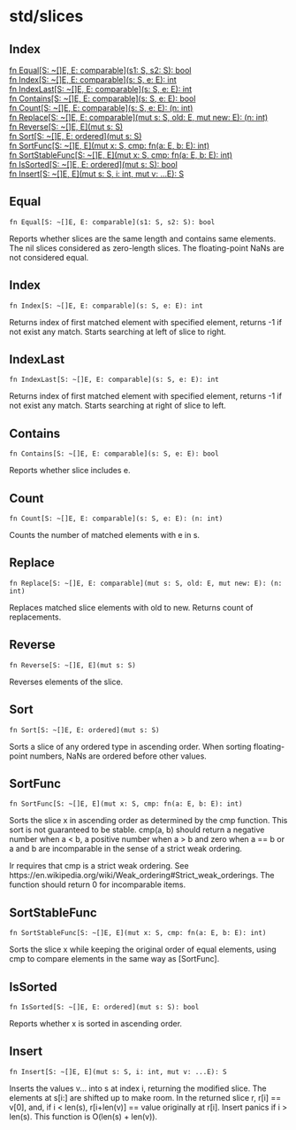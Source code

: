 # std/slices

## Index

[fn Equal\[S: \~\[\]E, E: comparable\]\(s1: S, s2: S\): bool](#equal)\
[fn Index\[S: \~\[\]E, E: comparable\]\(s: S, e: E\): int](#index)\
[fn IndexLast\[S: \~\[\]E, E: comparable\]\(s: S, e: E\): int](#indexlast)\
[fn Contains\[S: \~\[\]E, E: comparable\]\(s: S, e: E\): bool](#contains)\
[fn Count\[S: \~\[\]E, E: comparable\]\(s: S, e: E\): \(n: int\)](#count)\
[fn Replace\[S: \~\[\]E, E: comparable\]\(mut s: S, old: E, mut new: E\): \(n: int\)](#replace)\
[fn Reverse\[S: \~\[\]E, E\]\(mut s: S\)](#reverse)\
[fn Sort\[S: \~\[\]E, E: ordered\]\(mut s: S\)](#sort)\
[fn SortFunc\[S: \~\[\]E, E\]\(mut x: S, cmp: fn\(a: E, b: E\): int\)](#sortfunc)\
[fn SortStableFunc\[S: \~\[\]E, E\]\(mut x: S, cmp: fn\(a: E, b: E\): int\)](#sortstablefunc)\
[fn IsSorted\[S: \~\[\]E, E: ordered\]\(mut s: S\): bool](#issorted)\
[fn Insert\[S: \~\[\]E, E\]\(mut s: S, i: int, mut v: \.\.\.E\): S](#insert)



## Equal
```jule
fn Equal[S: ~[]E, E: comparable](s1: S, s2: S): bool
```
Reports whether slices are the same length and contains same elements\. The nil slices considered as zero\-length slices\. The floating\-point NaNs are not considered equal\.

## Index
```jule
fn Index[S: ~[]E, E: comparable](s: S, e: E): int
```
Returns index of first matched element with specified element, returns \-1 if not exist any match\. Starts searching at left of slice to right\.

## IndexLast
```jule
fn IndexLast[S: ~[]E, E: comparable](s: S, e: E): int
```
Returns index of first matched element with specified element, returns \-1 if not exist any match\. Starts searching at right of slice to left\.

## Contains
```jule
fn Contains[S: ~[]E, E: comparable](s: S, e: E): bool
```
Reports whether slice includes e\.

## Count
```jule
fn Count[S: ~[]E, E: comparable](s: S, e: E): (n: int)
```
Counts the number of matched elements with e in s\.

## Replace
```jule
fn Replace[S: ~[]E, E: comparable](mut s: S, old: E, mut new: E): (n: int)
```
Replaces matched slice elements with old to new\. Returns count of replacements\.

## Reverse
```jule
fn Reverse[S: ~[]E, E](mut s: S)
```
Reverses elements of the slice\.

## Sort
```jule
fn Sort[S: ~[]E, E: ordered](mut s: S)
```
Sorts a slice of any ordered type in ascending order\. When sorting floating\-point numbers, NaNs are ordered before other values\.

## SortFunc
```jule
fn SortFunc[S: ~[]E, E](mut x: S, cmp: fn(a: E, b: E): int)
```
Sorts the slice x in ascending order as determined by the cmp function\. This sort is not guaranteed to be stable\. cmp\(a, b\) should return a negative number when a &lt; b, a positive number when a &gt; b and zero when a == b or a and b are incomparable in the sense of a strict weak ordering\.

Ir requires that cmp is a strict weak ordering\. See https://en\.wikipedia\.org/wiki/Weak\_ordering\#Strict\_weak\_orderings\. The function should return 0 for incomparable items\.

## SortStableFunc
```jule
fn SortStableFunc[S: ~[]E, E](mut x: S, cmp: fn(a: E, b: E): int)
```
Sorts the slice x while keeping the original order of equal elements, using cmp to compare elements in the same way as \[SortFunc\]\.

## IsSorted
```jule
fn IsSorted[S: ~[]E, E: ordered](mut s: S): bool
```
Reports whether x is sorted in ascending order\.

## Insert
```jule
fn Insert[S: ~[]E, E](mut s: S, i: int, mut v: ...E): S
```
Inserts the values v\.\.\. into s at index i, returning the modified slice\. The elements at s\[i:\] are shifted up to make room\. In the returned slice r, r\[i\] == v\[0\], and, if i &lt; len\(s\), r\[i\+len\(v\)\] == value originally at r\[i\]\. Insert panics if i &gt; len\(s\)\. This function is O\(len\(s\) \+ len\(v\)\)\.